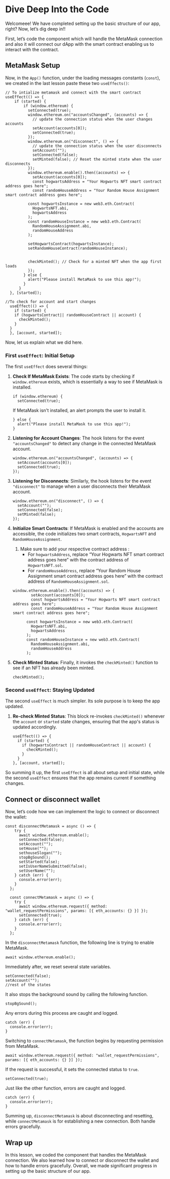 # Dive Deep Into the Code

Welcomeee! We have completed setting up the basic structure of our app, right? Now, let’s dig deep in!!

First, let’s code the component which will handle the MetaMask connection and also it will connect our dApp with the smart contract enabling us to interact with the contract.

## MetaMask Setup

Now, in the `App()` function, under the loading messages constants (`const`), we created in the last lesson paste these two `useEffects()`:

```
// To intialize metamask and connect with the smart contract
useEffect(() => {
    if (started) {
	    if (window.ethereum) {
	      setConnected(true);
	      window.ethereum.on("accountsChanged", (accounts) => {
	        // update the connection status when the user changes accounts
	        setAccount(accounts[0]);
	        setConnected(true);
	      });
	      window.ethereum.on("disconnect", () => {
	        // update the connection status when the user disconnects
	        setAccount("");
	        setConnected(false);
	        setMinted(false); // Reset the minted state when the user disconnects
	      });
	      window.ethereum.enable().then((accounts) => {
	        setAccount(accounts[0]);
	        const hogwartsAddress = "Your Hogwarts NFT smart contract address goes here";
	        const randomHouseAddress = "Your Random House Assignment smart contract address goes here";
	
	      const hogwartsInstance = new web3.eth.Contract(
	        HogwartsNFT.abi,
	        hogwartsAddress
	      );
	      const randomHouseInstance = new web3.eth.Contract(
	        RandomHouseAssignment.abi,
	        randomHouseAddress
	      );
	
	      setHogwartsContract(hogwartsInstance);
	      setRandomHouseContract(randomHouseInstance);
	    
	      
	      checkMinted(); // Check for a minted NFT when the app first loads
	      });
	    } else {
	      alert("Please install MetaMask to use this app!");
	    }
	  }
  }, [started]);

//To check for account and start changes
  useEffect(() => {
    if (started) {
    if (hogwartsContract|| randomHouseContract || account) {
      checkMinted();
    }
  }
  }, [account, started]);
```

Now, let us explain what we did here.

### First `useEffect`: Initial Setup

The first `useEffect` does several things:

1. **Check If MetaMask Exists**: The code starts by checking if `window.ethereum` exists, which is essentially a way to see if MetaMask is installed.
    
    ```
    if (window.ethereum) {
      setConnected(true);
    ```
    
    If MetaMask isn't installed, an alert prompts the user to install it.
    
    ```
    } else {
      alert("Please install MetaMask to use this app!");
    }
    ```
    
2. **Listening for Account Changes**: The hook listens for the event `"accountsChanged"` to detect any change in the connected MetaMask account.
    
    ```
    window.ethereum.on("accountsChanged", (accounts) => {
      setAccount(accounts[0]);
      setConnected(true);
    });
    ```
    
3. **Listening for Disconnects**: Similarly, the hook listens for the event `"disconnect"` to manage when a user disconnects their MetaMask account.
    
    ```
    window.ethereum.on("disconnect", () => {
      setAccount("");
      setConnected(false);
      setMinted(false);
    });
    ```
    
4. **Initialize Smart Contracts**: If MetaMask is enabled and the accounts are accessible, the code initializes two smart contracts, `HogwartsNFT` and `RandomHouseAssignment`.
    1. Make sure to add your respective contract address :
        - For `hogwartsAddress`, replace “Your Hogwarts NFT smart contract address goes here” with the contract address of `HogwartsNFT.sol`.
        - For `randomHouseAddress`, replace “Your Random House Assignment smart contract address goes here” with the contract address of `RandomHouseAssignment.sol`.
    
    ```
    window.ethereum.enable().then((accounts) => {
            setAccount(accounts[0]);
            const hogwartsAddress = "Your Hogwarts NFT smart contract address goes here";
            const randomHouseAddress = "Your Random House Assignment smart contract address goes here";
    
          const hogwartsInstance = new web3.eth.Contract(
            HogwartsNFT.abi,
            hogwartsAddress
          );
          const randomHouseInstance = new web3.eth.Contract(
            RandomHouseAssignment.abi,
            randomHouseAddress
          );
    ```
    
5. **Check Minted Status**: Finally, it invokes the `checkMinted()` function to see if an NFT has already been minted.
    
    ```
    checkMinted();
    ```
    

### Second `useEffect`: Staying Updated

The second `useEffect` is much simpler. Its sole purpose is to keep the app updated.

1. **Re-check Minted Status**: This block re-invokes `checkMinted()` whenever the `account` or `started` state changes, ensuring that the app's status is updated accordingly.
    
    ```
    useEffect(() => {
      if (started) {
        if (hogwartsContract || randomHouseContract || account) {
          checkMinted();
        }
      }
    }, [account, started]);
    ```
    

So summing it up, the first `useEffect` is all about setup and initial state, while the second `useEffect` ensures that the app remains current if something changes.

## Connect or disconnect wallet

Now, let’s code how we can implement the logic to connect or disconnect the wallet:

```
const disconnectMetamask = async () => {
    try {
      await window.ethereum.enable();
      setConnected(false);
      setAccount("");
      setHouse("");
      sethouseSlogan("");
      stopBgSound();
      setStarted(false);
      setIsUserNameSubmitted(false);
      setUserName("");
    } catch (err) {
      console.error(err);
    }
  };

  const connectMetamask = async () => {
    try {
      await window.ethereum.request({ method: "wallet_requestPermissions", params: [{ eth_accounts: {} }] });
      setConnected(true);
    } catch (err) {
      console.error(err);
    }
  };
```

In the `disconnectMetamask` function, the following line is trying to enable MetaMask.

```
await window.ethereum.enable();
```

Immediately after, we reset several state variables.

```
setConnected(false);
setAccount("");
//rest of the states
```

It also stops the background sound by calling the following function.

```
stopBgSound();
```

Any errors during this process are caught and logged.

```
catch (err) {
  console.error(err);
}
```

Switching to `connectMetamask`, the function begins by requesting permission from MetaMask.

```
await window.ethereum.request({ method: "wallet_requestPermissions", params: [{ eth_accounts: {} }] });
```

If the request is successful, it sets the connected status to `true`.

```
setConnected(true);
```

Just like the other function, errors are caught and logged.

```
catch (err) {
  console.error(err);
}
```

Summing up, `disconnectMetamask` is about disconnecting and resetting, while `connectMetamask` is for establishing a new connection. Both handle errors gracefully.

## Wrap up

In this lesson, we coded the component that handles the MetaMask connection. We also learned how to connect or disconnect the wallet and how to handle errors gracefully. Overall, we made significant progress in setting up the basic structure of our app.


